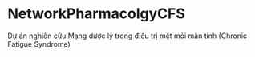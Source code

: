 # NetworkPharmacolgyCFS
Dự án nghiên cứu Mạng dược lý trong điều trị mệt mỏi mãn tính (Chronic Fatigue Syndrome)
